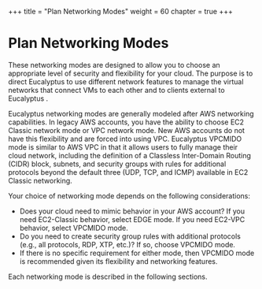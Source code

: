 +++
title = "Plan Networking Modes"
weight = 60
chapter = true
+++


# Plan Networking Modes
These networking modes are designed to allow you to choose an appropriate level of security and flexibility for your cloud. The purpose is to direct Eucalyptus to use different network features to manage the virtual networks that connect VMs to each other and to clients external to Eucalyptus . 

Eucalyptus networking modes are generally modeled after AWS networking capabilities. In legacy AWS accounts, you have the ability to choose EC2 Classic network mode or VPC network mode. New AWS accounts do not have this flexibility and are forced into using VPC. Eucalyptus VPCMIDO mode is similar to AWS VPC in that it allows users to fully manage their cloud network, including the definition of a Classless Inter-Domain Routing (CIDR) block, subnets, and security groups with rules for additional protocols beyond the default three (UDP, TCP, and ICMP) available in EC2 Classic networking. 

Your choice of networking mode depends on the following considerations: 

* Does your cloud need to mimic behavior in your AWS account? If you need EC2-Classic behavior, select EDGE mode. If you need EC2-VPC behavior, select VPCMIDO mode. 
* Do you need to create security group rules with additional protocols (e.g., all protocols, RDP, XTP, etc.)? If so, choose VPCMIDO mode. 
* If there is no specific requirement for either mode, then VPCMIDO mode is recommended given its flexibility and networking features. 


Each networking mode is described in the following sections. 




